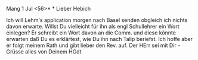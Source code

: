  Mang 1 Jul <56>*
 <Gundert>*
Lieber Hebich

Ich will Lehm's application morgen nach Basel senden obgleich ich nichts davon erwarte. Willst Du vielleicht für ihn als engl Schullehrer ein Wort einlegen? Er schreibt ein Wort davon an die Comm. und diese könnte erwarten daß Du es erklärtest, wie Du ihn nach Talip beriefst. Ich hoffe aber er folgt meinem Rath und gibt lieber den Rev. auf. Der HErr sei mit Dir - Grüsse alles
 von Deinem HGdt

